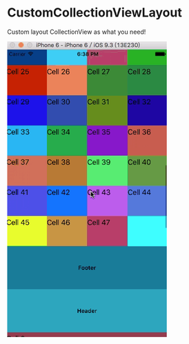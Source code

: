 # CustomCollectionViewLayout
Custom layout CollectionView as what you need!

![image](https://github.com/Marviszhao/CustomCollectionViewLayout/blob/master/CustomLayout.gif)
